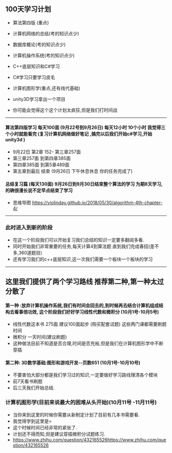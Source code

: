 ## 100天学习计划
+ 算法第四版 (重点)
+ 计算机网络的总结(考的知识点少)
+ 数据库概论(考的知识点少)
+ 计算机操作系统(考的知识点少)
+ C++底层知识和C#学习
+ C#学习只要学习皮毛
+ 计算机图形学(重点,还有线代基础)
+ unity3D学习拿出一个项目

+ 你可能会觉得这个这个计划太疯狂,但是我们打时间战
---

#### 算法第四版学习  每天100面 (9月22号到9月26日)     每天12小时   10个小时 我觉得三个小时就能看完    (复习计算机网络做好笔记  ,搞完以后我们开始c#学习,开始unity3d )
+ 9月22日 第2章 152- 第三章257面
+ 第三章257面  到第四章385面
+ 第四章385面  到第5章489面
+ 第五章到最后    结束            (9月26日 下午休息休息 你的任务完成了)

#### 总结复习篇  (每天130面)   9月26日到9月30日结束整个算法的学习  为期8天学习,的确很漫长说不定早点结束了学习
+ 思维导图  https://violinday.github.io/2018/05/30/algorithm-4th-chapter-4/

--- 
### 此时进入到新的阶段  
+ 在这一个阶段我们可以开始复习我们总结的知识一定要多翻阅多看.
+ 同时开始我们非常重要的任务,每天计算4到算法题 直到我们完成春招(差不多,360道题目)
+ 还有学习我们的c++底层知识,这一次我们需要一个板块一个板块的学习

----
## 这里我们提供了两个学习路线  推荐第二种,第一种太过分散了
#### 第一种 :放弃计算机操作系统,我们有时间会回去的,到时候再去结合计算机组成结构去看事倍功效,  这个阶段我们好好学习线性代数和微积分 (10月1号-10月5号)
+ 线性代数这本书 275面  建议100面起步  (购买配套试题)  这些两门课都需要刷题时间
+ 微积分 一天时间(建议刷题)   
+ 这种做法目前不知道是否合理,时间是否充裕,但是我们在计算机图形学中不断穿插

#### 第二种: 3D数学基础:图形和游戏开发--页数651  (10月1号-10月10号)
+ 不要害怕大部分都是我们学习过的知识,一定要做好学习路线理清各个模块
+ 前7天看书刷题  
+ 后三天我们开始总结.

### 计算机图形学(目前来说最大的困难从头开始)(10月11号 -11月11号)
+ 当你来到这里的时候你需要从新制定计划了目前有几本书需要看.
+ 我觉得学到这里是=
+ 这个时候时间已经非常的紧张了.
+ 计划还不得而知,但是建议穿插微积分试题练习.
+ https://www.zhihu.com/question/432165526https://www.zhihu.com/question/432165526
####